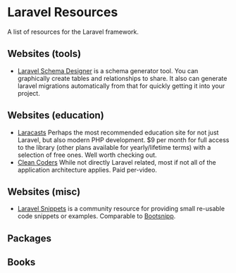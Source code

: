 # Laravel Resources

A list of resources for the Laravel framework.

## Websites (tools)

* [Laravel Schema Designer](http://laravelsd.com/) is a schema generator tool. You can graphically create tables and relationships to share. It also can generate laravel migrations automatically from that for quickly getting it into your project.

## Websites (education)

* [Laracasts](https://www.laracasts.com) Perhaps the most recommended education site for not just Laravel, but also modern PHP development. $9 per month for full access to the library (other plans available for yearly/lifetime terms) with a selection of free ones. Well worth checking out.
* [Clean Coders](http://cleancoders.com/) While not directly Laravel related, most if not all of the application architecture applies. Paid per-video.

## Websites (misc)

* [Laravel Snippets](http://laravelsnippets.com/) is a community resource for providing small re-usable code snippets or examples. Comparable to [Bootsnipp](http://bootsnipp.com/).

## Packages

## Books
